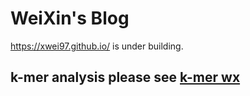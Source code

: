# WeiXin's Blog
https://xwei97.github.io/ is under building.

## k-mer analysis please see [k-mer wx](https://github.com/xwei97/xwei97.github.io/blob/main/kmer_wx.md)
